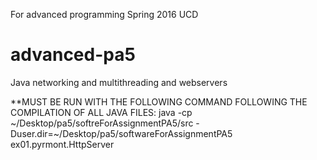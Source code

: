 For advanced programming Spring 2016 UCD
# advanced-pa5
Java networking and multithreading and webservers


**MUST BE RUN WITH THE FOLLOWING COMMAND FOLLOWING THE COMPILATION OF ALL JAVA FILES:
java -cp ~/Desktop/pa5/softreForAssignmentPA5/src -Duser.dir=~/Desktop/pa5/softwareForAssignmentPA5 ex01.pyrmont.HttpServer
